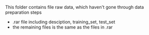 This folder contains file raw data, which haven't gone through data preparation steps 
- .rar file including desciption, training_set, test_set
- the remaining files is the same as the files in .rar
